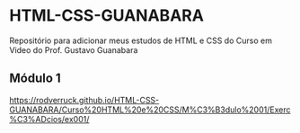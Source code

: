 # HTML-CSS-GUANABARA
Repositório para adicionar meus estudos de HTML e CSS do Curso em Video do Prof. Gustavo Guanabara

## Módulo 1

https://rodverruck.github.io/HTML-CSS-GUANABARA/Curso%20HTML%20e%20CSS/M%C3%B3dulo%2001/Exerc%C3%ADcios/ex001/
